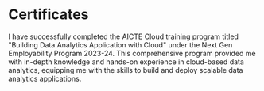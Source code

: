 # Certificates
I have successfully completed the AICTE Cloud training program titled "Building Data Analytics Application with Cloud" under the Next Gen Employability Program 2023-24.
This comprehensive program provided me with in-depth knowledge and hands-on experience in cloud-based data analytics, 
equipping me with the skills to build and deploy scalable data analytics applications.

